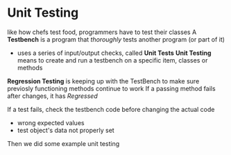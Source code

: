 # Unit Testing
like how chefs test food, programmers have to test their classes
A **Testbench** is a program that _thoroughly_ tests another program (or part of it)
- uses a series of input/output checks, called **Unit Tests**
**Unit Testing** means to create and run a testbench on a specific item, classes or methods

**Regression Testing** is keeping up with the TestBench to make sure previosly functioning methods continue to work
If a passing method fails after changes, it has _Regressed_

If a test fails, check the testbench code before changing the actual code
- wrong expected values
- test object's data not properly set

Then we did some example unit testing